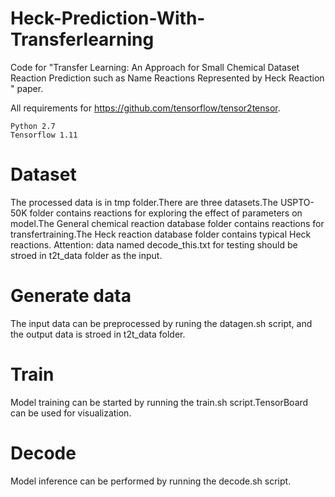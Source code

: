 # Heck-Prediction-With-Transferlearning
Code for "Transfer Learning: An Approach for Small Chemical Dataset Reaction Prediction such as Name Reactions Represented by Heck Reaction " paper.

All requirements for https://github.com/tensorflow/tensor2tensor.

    Python 2.7
    Tensorflow 1.11

# Dataset

The processed data is in tmp folder.There are three datasets.The USPTO-50K folder contains reactions for exploring the effect of parameters on model.The General chemical reaction database folder contains reactions for transfertraining.The Heck reaction database folder contains typical Heck reactions.
Attention: data named decode_this.txt for testing should be stroed in t2t_data folder as the input.


# Generate data

The input data can be preprocessed by runing the datagen.sh script, and the output data is stroed in t2t_data folder.

# Train

Model training can be started by running the train.sh script.TensorBoard can be used for visualization.

# Decode

Model inference can be performed by running the decode.sh script.
